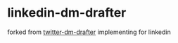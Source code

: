 # linkedin-dm-drafter

forked from [twitter-dm-drafter](https://github.com/aleemrehmtulla/twitter-dm-drafter) implementing for linkedin


